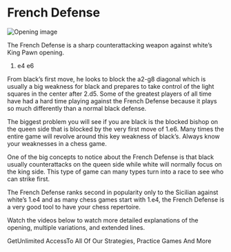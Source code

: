 # French Defense

![Opening image](https://www.thechesswebsite.com/wp-content/uploads/2012/07/French-Defense.jpg)

The French Defense is a sharp counterattacking weapon against white’s King Pawn opening.

1. e4 e6

From black’s first move, he looks to block the a2-g8 diagonal which is usually a big weakness for black and prepares to take control of the light squares in the center after 2.d5. Some of the greatest players of all time have had a hard time playing against the French Defense because it plays so much differently than a normal black defense.

The biggest problem you will see if you are black is the blocked bishop on the queen side that is blocked by the very first move of 1.e6. Many times the entire game will revolve around this key weakness of black’s. Always know your weaknesses in a chess game.

One of the big concepts to notice about the French Defense is that black usually counterattacks on the queen side while white will normally focus on the king side. This type of game can many types turn into a race to see who can strike first.

The French Defense ranks second in popularity only to the Sicilian against white’s 1.e4 and as many chess games start with 1.e4, the French Defense is a very good tool to have your chess repertoire.

Watch the videos below to watch more detailed explanations of the opening, multiple variations, and extended lines.

GetUnlimited AccessTo All Of Our Strategies, Practice Games And More

